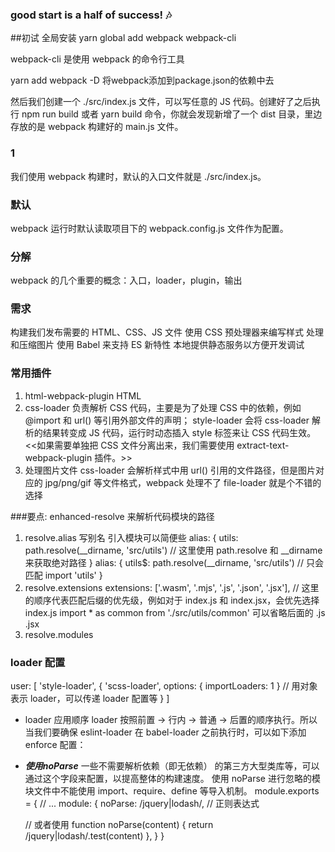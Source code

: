 ### good start is a half of success!  :notes:

##初试
全局安装
yarn global add webpack webpack-cli

webpack-cli 是使用 webpack 的命令行工具

yarn add webpack -D 将webpack添加到package.json的依赖中去

然后我们创建一个 ./src/index.js 文件，可以写任意的 JS 代码。创建好了之后执行 npm run build 或者 yarn build 命令，你就会发现新增了一个 dist 目录，里边存放的是 webpack 构建好的 main.js 文件。

### 1
我们使用 webpack 构建时，默认的入口文件就是 ./src/index.js。
### 默认
webpack 运行时默认读取项目下的 webpack.config.js 文件作为配置。
### 分解
 webpack 的几个重要的概念：入口，loader，plugin，输出
### 需求
构建我们发布需要的 HTML、CSS、JS 文件
使用 CSS 预处理器来编写样式
处理和压缩图片
使用 Babel 来支持 ES 新特性
本地提供静态服务以方便开发调试
### 常用插件
1. html-webpack-plugin     HTML
2. css-loader 负责解析 CSS 代码，主要是为了处理 CSS 中的依赖，例如 @import 和 url() 等引用外部文件的声明；
style-loader 会将 css-loader 解析的结果转变成 JS 代码，运行时动态插入 style 标签来让 CSS 代码生效。
<<如果需要单独把 CSS 文件分离出来，我们需要使用 extract-text-webpack-plugin 插件。>>
3. 处理图片文件
css-loader 会解析样式中用 url() 引用的文件路径，但是图片对应的 jpg/png/gif 等文件格式，webpack 处理不了
 file-loader 就是个不错的选择

###要点:  enhanced-resolve 来解析代码模块的路径
1. resolve.alias   写别名  引入模块可以简便些
alias: {
  utils: path.resolve(__dirname, 'src/utils') // 这里使用 path.resolve 和 __dirname 来获取绝对路径
}
alias: {
  utils$: path.resolve(__dirname, 'src/utils') // 只会匹配 import 'utils'
}
2. resolve.extensions
extensions: ['.wasm', '.mjs', '.js', '.json', '.jsx'],
// 这里的顺序代表匹配后缀的优先级，例如对于 index.js 和 index.jsx，会优先选择 index.js
import * as common from './src/utils/common' 可以省略后面的 .js .jsx
3. resolve.modules

### loader 配置
user:  [
    'style-loader',
    {
        'scss-loader',
        options: {
            importLoaders: 1
        } // 用对象表示 loader，可以传递 loader 配置等
    }
]
- loader 应用顺序 
loader 按照前置 -> 行内 -> 普通 -> 后置的顺序执行。所以当我们要确保 eslint-loader 在 babel-loader 之前执行时，可以如下添加 enforce 配置：
- ***使用noParse***
一些不需要解析依赖（即无依赖） 的第三方大型类库等，可以通过这个字段来配置，以提高整体的构建速度。
使用 noParse 进行忽略的模块文件中不能使用 import、require、define 等导入机制。
module.exports = {
  // ...
  module: {
    noParse: /jquery|lodash/, // 正则表达式

    // 或者使用 function
    noParse(content) {
      return /jquery|lodash/.test(content)
    },
  }
}